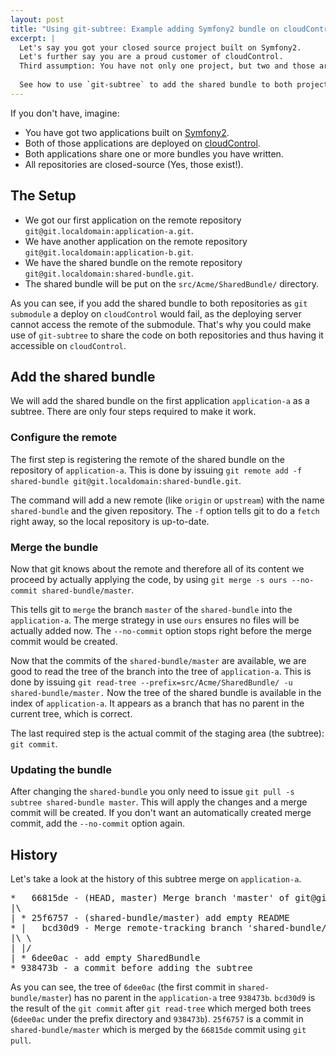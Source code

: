 ```yaml
---
layout: post
title: "Using git-subtree: Example adding Symfony2 bundle on cloudControl"
excerpt: |
  Let's say you got your closed source project built on Symfony2.
  Let's further say you are a proud customer of cloudControl.
  Third assumption: You have not only one project, but two and those are sharing a closed source bundle.
  
  See how to use `git-subtree` to add the shared bundle to both projects and having the bundle in a separate repository.
---
```


If you don't have, imagine:

* You have got two applications built on [Symfony2].
* Both of those applications are deployed on [cloudControl].
* Both applications share one or more bundles you have written.
* All repositories are closed-source (Yes, those exist!).

## The Setup

* We got our first application on the remote repository `git@git.localdomain:application-a.git`.
* We have another application on the remote repository `git@git.localdomain:application-b.git`.
* We have the shared bundle on the remote repository `git@git.localdomain:shared-bundle.git`.
* The shared bundle will be put on the `src/Acme/SharedBundle/` directory.

As you can see, if you add the shared bundle to both repositories as `git submodule` a deploy on `cloudControl` would fail, as the deploying server cannot access the remote of the submodule.
That's why you could make use of `git-subtree` to share the code on both repositories and thus having it accessible on `cloudControl`.

## Add the shared bundle

We will add the shared bundle on the first application `application-a` as a subtree. There are only four steps required to make it work.

### Configure the remote

The first step is registering the remote of the shared bundle on the repository of `application-a`.
This is done by issuing `git remote add -f shared-bundle git@git.localdomain:shared-bundle.git`.

The command will add a new remote (like `origin` or `upstream`) with the name `shared-bundle` and the given repository.
The `-f` option tells git to do a `fetch` right away, so the local repository is up-to-date.

### Merge the bundle

Now that git knows about the remote and therefore all of its content we proceed by actually applying the code,
by using `git merge -s ours --no-commit shared-bundle/master`.

This tells git to `merge` the branch `master` of the `shared-bundle` into the `application-a`.
The merge strategy in use `ours` ensures no files will be actually added now.
The `--no-commit` option stops right before the merge commit would be created.

Now that the commits of the `shared-bundle/master` are available, we are good to read the tree of the branch into the tree of `application-a`.
This is done by issuing `git read-tree --prefix=src/Acme/SharedBundle/ -u shared-bundle/master.`
Now the tree of the shared bundle is available in the index of `application-a`.
It appears as a branch that has no parent in the current tree, which is correct.

The last required step is the actual commit of the staging area (the subtree): `git commit`.

### Updating the bundle

After changing the `shared-bundle` you only need to issue `git pull -s subtree shared-bundle master`.
This will apply the changes and a merge commit will be created. If you don't want an automatically created merge commit, add the `--no-commit` option again.

## History

Let's take a look at the history of this subtree merge on `application-a`.

<pre>
*   66815de - (HEAD, master) Merge branch 'master' of git@git.localdomain:shared-bundle.git into master 
|\  
| * 25f6757 - (shared-bundle/master) add empty README
* |   bcd30d9 - Merge remote-tracking branch 'shared-bundle/master' into master
|\ \  
| |/  
| * 6dee0ac - add empty SharedBundle
* 938473b - a commit before adding the subtree
</pre>

As you can see, the tree of `6dee0ac` (the first commit in `shared-bundle/master`) has no parent in the `application-a` tree `938473b`.
`bcd30d9` is the result of the `git commit` after `git read-tree` which merged both trees (`6dee0ac` under the prefix directory and `938473b`).
`25f6757` is a commit in `shared-bundle/master` which is merged by the `66815de` commit using `git pull`.

[Symfony2]: http://symfony.com
[cloudControl]: https://www.cloudcontrol.com/
